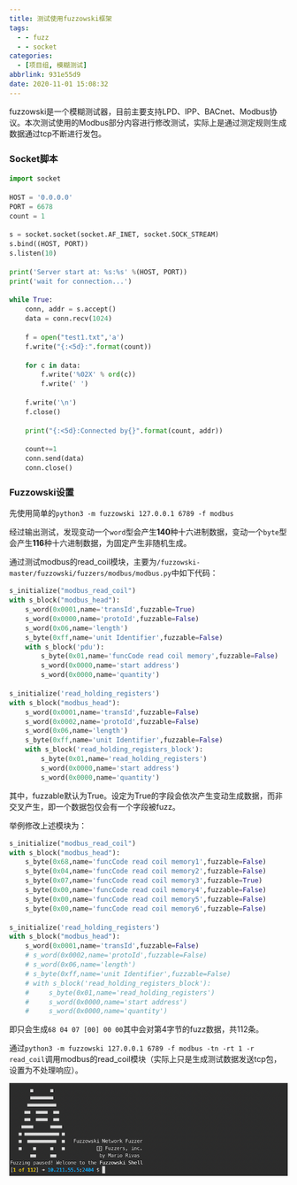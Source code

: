 ```yaml
---
title: 测试使用fuzzowski框架
tags:
  - - fuzz
  - - socket
categories:
  - [项目组, 模糊测试]
abbrlink: 931e55d9
date: 2020-11-01 15:08:32
---
```


fuzzowski是一个模糊测试器，目前主要支持LPD、IPP、BACnet、Modbus协议。本次测试使用的Modbus部分内容进行修改测试，实际上是通过测定规则生成数据通过tcp不断进行发包。

### Socket脚本

```python
import socket

HOST = '0.0.0.0'
PORT = 6678
count = 1

s = socket.socket(socket.AF_INET, socket.SOCK_STREAM)
s.bind((HOST, PORT))
s.listen(10)

print('Server start at: %s:%s' %(HOST, PORT))
print('wait for connection...')

while True:
    conn, addr = s.accept()
    data = conn.recv(1024)

    f = open("test1.txt",'a')
    f.write("{:<5d}:".format(count))

    for c in data:
        f.write('%02X' % ord(c))
        f.write(' ')

    f.write('\n')
    f.close()

    print("{:<5d}:Connected by{}".format(count, addr))

    count+=1
    conn.send(data)
    conn.close()

```

### Fuzzowski设置

先使用简单的`python3 -m fuzzowski 127.0.0.1 6789 -f modbus`

经过输出测试，发现变动一个`word`型会产生**140**种十六进制数据，变动一个`byte`型会产生**116**种十六进制数据，为固定产生非随机生成。

通过测试modbus的read_coil模块，主要为`/fuzzowski-master/fuzzowski/fuzzers/modbus/modbus.py`中如下代码：

```python
s_initialize("modbus_read_coil")
with s_block("modbus_head"):
    s_word(0x0001,name='transId',fuzzable=True)
    s_word(0x0000,name='protoId',fuzzable=False)
    s_word(0x06,name='length')
    s_byte(0xff,name='unit Identifier',fuzzable=False)
    with s_block('pdu'):
        s_byte(0x01,name='funcCode read coil memory',fuzzable=False)
        s_word(0x0000,name='start address')
        s_word(0x0000,name='quantity')

s_initialize('read_holding_registers')
with s_block("modbus_head"):
    s_word(0x0001,name='transId',fuzzable=False)
    s_word(0x0002,name='protoId',fuzzable=False)
    s_word(0x06,name='length')
    s_byte(0xff,name='unit Identifier',fuzzable=False)
    with s_block('read_holding_registers_block'):
        s_byte(0x01,name='read_holding_registers')
        s_word(0x0000,name='start address')
        s_word(0x0000,name='quantity')
```

其中，fuzzable默认为True。设定为True的字段会依次产生变动生成数据，而非交叉产生，即一个数据包仅会有一个字段被fuzz。

举例修改上述模块为：

```python
s_initialize("modbus_read_coil")
with s_block("modbus_head"):
    s_byte(0x68,name='funcCode read coil memory1',fuzzable=False)
    s_byte(0x04,name='funcCode read coil memory2',fuzzable=False)
    s_byte(0x07,name='funcCode read coil memory3',fuzzable=True)
    s_byte(0x00,name='funcCode read coil memory4',fuzzable=False)
    s_byte(0x00,name='funcCode read coil memory5',fuzzable=False)
    s_byte(0x00,name='funcCode read coil memory6',fuzzable=False)
    
s_initialize('read_holding_registers')
with s_block("modbus_head"):
    s_word(0x0001,name='transId',fuzzable=False)
    # s_word(0x0002,name='protoId',fuzzable=False)
    # s_word(0x06,name='length')
    # s_byte(0xff,name='unit Identifier',fuzzable=False)
    # with s_block('read_holding_registers_block'):
    #     s_byte(0x01,name='read_holding_registers')
    #     s_word(0x0000,name='start address')
    #     s_word(0x0000,name='quantity')
```

即只会生成`68 04 07 [00] 00 00`其中会对第4字节的fuzz数据，共112条。

通过`python3 -m fuzzowski 127.0.0.1 6789 -f modbus -tn -rt 1 -r read_coil`调用modbus的read_coil模块（实际上只是生成测试数据发送tcp包，设置为不处理响应）。

![](测试使用fuzzowski框架/modbus-fuzz.png)

